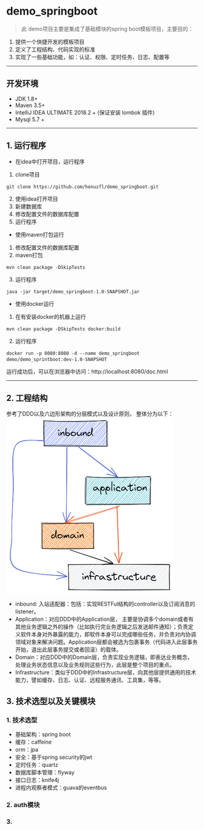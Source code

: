 # demo_springboot

> 此 demo项目主要是集成了基础模块的spring boot模板项目，主要目的：

1. 提供一个快捷开发的模板项目
2. 定义了工程结构、代码实现的标准
3. 实现了一些基础功能，如：认证、权限、定时任务、日志、配置等
---
## 开发环境

* JDK 1.8+
* Maven 3.5+
* IntelliJ IDEA ULTIMATE 2018.2 + (保证安装 lombok 插件)
* Mysql 5.7 +
---
## 1. 运行程序

* 在idea中打开项目，运行程序

1. clone项目

```shell
git clone https://github.com/henuzfl/demo_springboot.git
```

2. 使用idea打开项目
3. 新建数据库
4. 修改配置文件的数据库配置
5. 运行程序

* 使用maven打包运行

1. 修改配置文件的数据库配置
2. maven打包

```shell
mvn clean package -DSkipTests
```

3. 运行程序

```shell
java -jar target/demo_springboot-1.0-SNAPSHOT.jar
```

* 使用docker运行

1. 在有安装docker的机器上运行

```shell
mvn clean package -DSkipTests docker:build
```

2. 运行程序

```shell
docker run -p 8080:8080 -d --name demo_springboot demo/demo_sprintboot:dev-1.0-SNAPSHOT
```

运行成功后，可以在浏览器中访问：http://localhost:8080/doc.html

---
## 2. 工程结构

参考了DDD以及六边形架构的分层模式以及设计原则， 整体分为以下：
![](./etc/demo_springboot_structure.png)

* inbound: 入站适配器：包括：实现RESTFul结构的controller以及订阅消息的listener。
* Application：对应DDD中的Application层，
  主要是协调多个domain或者有其他业务逻辑之外的操作（比如执行完业务逻辑之后发送邮件通知）；负责定义软件本身对外暴露的能力，即软件本身可以完成哪些任务，并负责对内协调领域对象来解决问题。Application层都会被选为包裹事务（代码进入此层事务开始，退出此层事务提交或者回滚）的载体。
* Domain：对应DDD中的Domain层，负责实现业务逻辑，即表达业务概念，处理业务状态信息以及业务规则这些行为，此层是整个项目的重点。
* Infrastructure：类似于DDD中的Infrastructure层，向其他层提供通用的技术能力，譬如缓存、日志、认证、远程服务通讯、工具集，等等。

## 3. 技术选型以及关键模块

### 1. 技术选型

* 基础架构：spring boot
* 缓存：caffeine
* orm：jpa
* 安全：基于spring security的jwt
* 定时任务：quartz
* 数据库脚本管理：flyway
* 接口日志：knife4j
* 进程内观察者模式：guava的eventbus

### 2. auth模块

### 3. 
